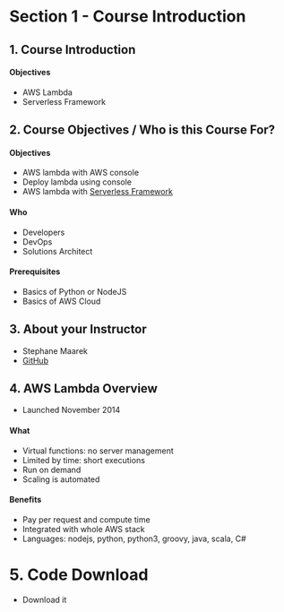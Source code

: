 # Section 1 - Course Introduction

## 1. Course Introduction
#### Objectives
- AWS Lambda
- Serverless Framework


## 2. Course Objectives / Who is this Course For?
#### Objectives
- AWS lambda with AWS console
- Deploy lambda using console
- AWS lambda with [Serverless Framework](https://serverless.com/)

#### Who
- Developers
- DevOps
- Solutions Architect

#### Prerequisites
- Basics of Python or NodeJS
- Basics of AWS Cloud


## 3. About your Instructor
- Stephane Maarek
- [GitHub](https://github.com/simplesteph)


## 4. AWS Lambda Overview
- Launched November 2014

#### What
- Virtual functions: no server management
- Limited by time: short executions
- Run on demand
- Scaling is automated

#### Benefits
- Pay per request and compute time
- Integrated with whole AWS stack
- Languages: nodejs, python, python3, groovy, java, scala, C#


# 5. Code Download
- Download it